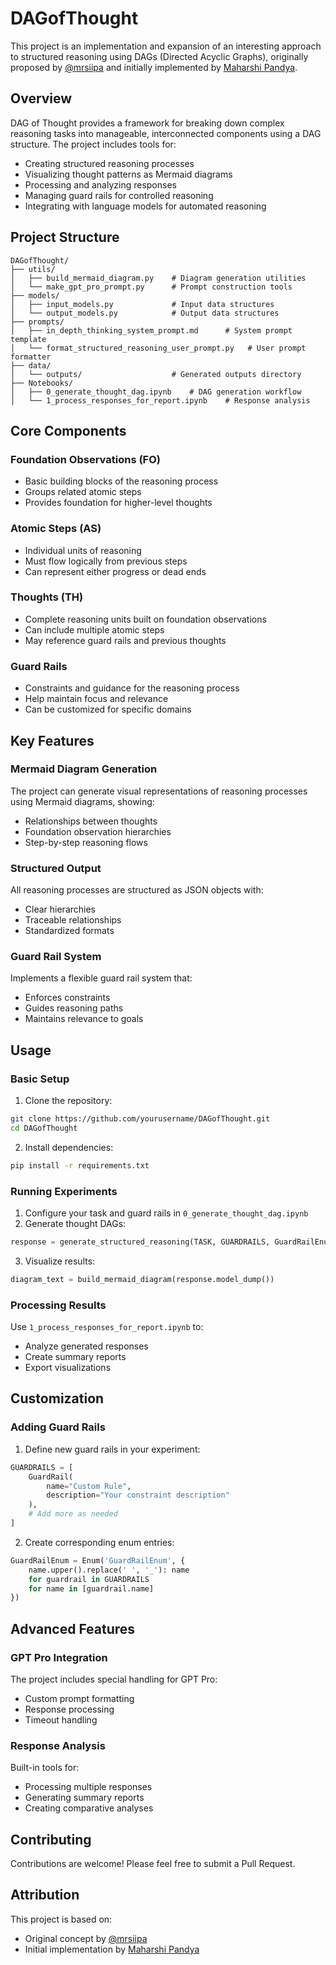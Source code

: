 # DAGofThought

This project is an implementation and expansion of an interesting approach to structured reasoning using DAGs (Directed Acyclic Graphs), originally proposed by [@mrsiipa](https://x.com/mrsiipa/status/1876253176963493889) and initially implemented by [Maharshi Pandya](https://gist.github.com/Maharshi-Pandya/4aeccbe1dbaa7f89c182bd65d2764203).

## Overview

DAG of Thought provides a framework for breaking down complex reasoning tasks into manageable, interconnected components using a DAG structure. The project includes tools for:

- Creating structured reasoning processes
- Visualizing thought patterns as Mermaid diagrams
- Processing and analyzing responses
- Managing guard rails for controlled reasoning
- Integrating with language models for automated reasoning

## Project Structure

```
DAGofThought/
├── utils/
│   ├── build_mermaid_diagram.py    # Diagram generation utilities
│   └── make_gpt_pro_prompt.py      # Prompt construction tools
├── models/
│   ├── input_models.py             # Input data structures
│   └── output_models.py            # Output data structures
├── prompts/
│   ├── in_depth_thinking_system_prompt.md      # System prompt template
│   └── format_structured_reasoning_user_prompt.py   # User prompt formatter
├── data/
│   └── outputs/                    # Generated outputs directory
├── Notebooks/
│   ├── 0_generate_thought_dag.ipynb    # DAG generation workflow
│   └── 1_process_responses_for_report.ipynb    # Response analysis
```

## Core Components

### Foundation Observations (FO)
- Basic building blocks of the reasoning process
- Groups related atomic steps
- Provides foundation for higher-level thoughts

### Atomic Steps (AS)
- Individual units of reasoning
- Must flow logically from previous steps
- Can represent either progress or dead ends

### Thoughts (TH)
- Complete reasoning units built on foundation observations
- Can include multiple atomic steps
- May reference guard rails and previous thoughts

### Guard Rails
- Constraints and guidance for the reasoning process
- Help maintain focus and relevance
- Can be customized for specific domains

## Key Features

### Mermaid Diagram Generation
The project can generate visual representations of reasoning processes using Mermaid diagrams, showing:
- Relationships between thoughts
- Foundation observation hierarchies
- Step-by-step reasoning flows

### Structured Output
All reasoning processes are structured as JSON objects with:
- Clear hierarchies
- Traceable relationships
- Standardized formats

### Guard Rail System
Implements a flexible guard rail system that:
- Enforces constraints
- Guides reasoning paths
- Maintains relevance to goals

## Usage

### Basic Setup

1. Clone the repository:
```bash
git clone https://github.com/yourusername/DAGofThought.git
cd DAGofThought
```

2. Install dependencies:
```bash
pip install -r requirements.txt
```

### Running Experiments

1. Configure your task and guard rails in `0_generate_thought_dag.ipynb`
2. Generate thought DAGs:
```python
response = generate_structured_reasoning(TASK, GUARDRAILS, GuardRailEnum)
```

3. Visualize results:
```python
diagram_text = build_mermaid_diagram(response.model_dump())
```

### Processing Results

Use `1_process_responses_for_report.ipynb` to:
- Analyze generated responses
- Create summary reports
- Export visualizations

## Customization

### Adding Guard Rails

1. Define new guard rails in your experiment:
```python
GUARDRAILS = [
    GuardRail(
        name="Custom Rule",
        description="Your constraint description"
    ),
    # Add more as needed
]
```

2. Create corresponding enum entries:
```python
GuardRailEnum = Enum('GuardRailEnum', {
    name.upper().replace(' ', '_'): name 
    for guardrail in GUARDRAILS 
    for name in [guardrail.name]
})
```

## Advanced Features

### GPT Pro Integration
The project includes special handling for GPT Pro:
- Custom prompt formatting
- Response processing
- Timeout handling

### Response Analysis
Built-in tools for:
- Processing multiple responses
- Generating summary reports
- Creating comparative analyses

## Contributing

Contributions are welcome! Please feel free to submit a Pull Request.

## Attribution

This project is based on:
- Original concept by [@mrsiipa](https://x.com/mrsiipa/status/1876253176963493889)
- Initial implementation by [Maharshi Pandya](https://gist.github.com/Maharshi-Pandya/4aeccbe1dbaa7f89c182bd65d2764203)